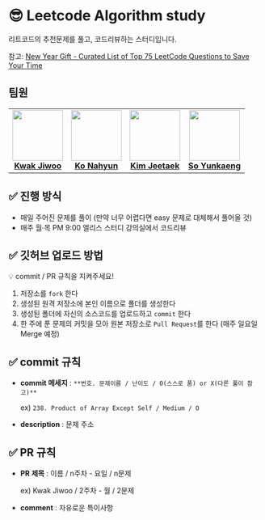 # 😎 Leetcode Algorithm study
리트코드의 추천문제를 풀고, 코드리뷰하는 스터디입니다.  
  
참고: [New Year Gift - Curated List of Top 75 LeetCode Questions to Save Your Time](https://www.teamblind.com/post/New-Year-Gift---Curated-List-of-Top-75-LeetCode-Questions-to-Save-Your-Time-OaM1orEU)

## 팀원
<table>
  <tr>
   <td align="center"><a href="https://github.com/jiwoo84"><img src="https://avatars.githubusercontent.com/u/86906350?v=4" width="100px;" alt=""/><br /><b>Kwak Jiwoo</b></a></td>
   <td align="center"><a href="https://github.com/nahyyun"><img src="https://avatars.githubusercontent.com/u/86196026?v=4" width="100px;" alt=""/><br /><b>Ko Nahyun</b></a></td>
   <td align="center"><a href="https://github.com/Salmambo"><img src="https://avatars.githubusercontent.com/u/102281327?v=4" width="100px;" alt=""/><br /><b>Kim Jeetaek</b></a></td>
   <td align="center"><a href="https://github.com/yunkaeng"><img src="https://avatars.githubusercontent.com/u/113582099?v=4" width="100px;" alt=""/><br /><b>So Yunkaeng</b></a></td>
   </tr>
 </table>

## ✅ 진행 방식

- 매일 주어진 문제를 풀이 (만약 너무 어렵다면 easy 문제로 대체해서 풀어올 것)
- 매주 월·목 PM 9:00 엘리스 스터디 강의실에서 코드리뷰

## ✅ 깃허브 업로드 방법

<aside>
💡 commit / PR 규칙을 지켜주세요!

</aside>

1. 저장소를 `fork` 한다
2. 생성된 원격 저장소에 본인 이름으로 폴더를 생성한다
3. 생성된 폴더에 자신의 소스코드를 업로드하고 `commit` 한다
4. 한 주에 푼 문제의 커밋을 모아 원본 저장소로 `Pull Request`를 한다 (매주 일요일 Merge 예정)

## ✅ commit 규칙

- **commit 메세지** : `**번호. 문제이름 / 난이도 / O(스스로 품) or X(다른 풀이 참고)**`
    
    ex) `238. Product of Array Except Self / Medium / O`
    
- **description** : 문제 주소

## ✅ PR 규칙

- **PR 제목** : 이름 / n주차 - 요일 / n문제
    
    ex) Kwak Jiwoo /  2주차 - 월 / 2문제
    
- **comment** : 자유로운 특이사항
